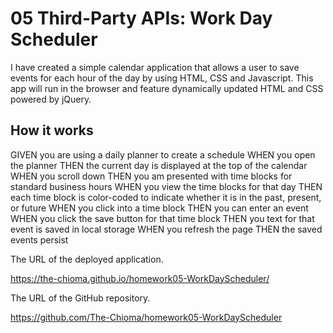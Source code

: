 # 05 Third-Party APIs: Work Day Scheduler

I have created a simple calendar application that allows a user to save events for each hour of the day by using HTML, CSS and Javascript. This app will run in the browser and feature dynamically updated HTML and CSS powered by jQuery.

## How it works
GIVEN you are using a daily planner to create a schedule
WHEN you open the planner
THEN the current day is displayed at the top of the calendar
WHEN you scroll down
THEN you am presented with time blocks for standard business hours
WHEN you view the time blocks for that day
THEN each time block is color-coded to indicate whether it is in the past, present, or future
WHEN you click into a time block
THEN you can enter an event
WHEN you click the save button for that time block
THEN you text for that event is saved in local storage
WHEN you refresh the page
THEN the saved events persist


The URL of the deployed application.

https://the-chioma.github.io/homework05-WorkDayScheduler/

The URL of the GitHub repository. 

https://github.com/The-Chioma/homework05-WorkDayScheduler 


